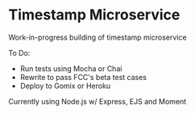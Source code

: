 # Timestamp Microservice

Work-in-progress building of timestamp microservice

To Do:
- Run tests using Mocha or Chai
- Rewrite to pass FCC's beta test cases
- Deploy to Gomix or Heroku

Currently using Node.js w/ Express, EJS and Moment

